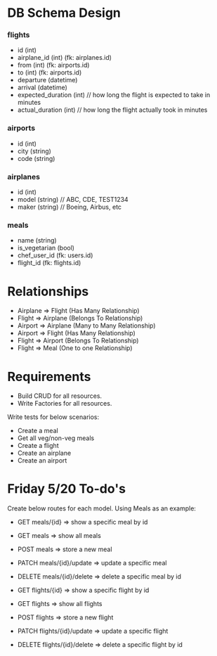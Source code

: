 # DB Schema Design
### flights
- id (int)
- airplane_id (int) (fk: airplanes.id)
- from (int) (fk: airports.id)
- to (int) (fk: airports.id)
- departure (datetime)
- arrival (datetime)
- expected_duration (int) // how long the flight is expected to take in minutes
- actual_duration (int) // how long the flight actually took in minutes

### airports
- id (int)
- city (string)
- code (string)

### airplanes
- id (int)  
- model (string) // ABC, CDE, TEST1234
- maker (string) // Boeing, Airbus, etc

### meals
- name (string)
- is_vegetarian (bool)
- chef_user_id (fk: users.id)
- flight_id (fk: flights.id)

# Relationships
- Airplane => Flight (Has Many Relationship)
- Flight => Airplane (Belongs To Relationship)
- Airport => Airplane (Many to Many Relationship)
- Airport => Flight  (Has Many Relationship)
- Flight => Airport  (Belongs To Relationship)
- Flight => Meal (One to one Relationship)

# Requirements
- Build CRUD for all resources. 
- Write Factories for all resources.

Write tests for below scenarios:
- Create a meal 
- Get all veg/non-veg meals
- Create a flight
- Create an airplane
- Create an airport

# Friday 5/20 To-do's
Create below routes for each model. Using Meals as an example:
- GET meals/{id} => show a specific meal by id         
- GET meals => show all meals                          
- POST meals => store a new meal                       
- PATCH meals/{id}/update => update a specific meal    
- DELETE meals/{id}/delete => delete a specific meal by id  

- GET flights/{id} => show a specific flight by id
- GET flights => show all flights
- POST flights => store a new flight
- PATCH flights/{id}/update => update a specific flight
- DELETE flights/{id}/delete => delete a specific flight by id
